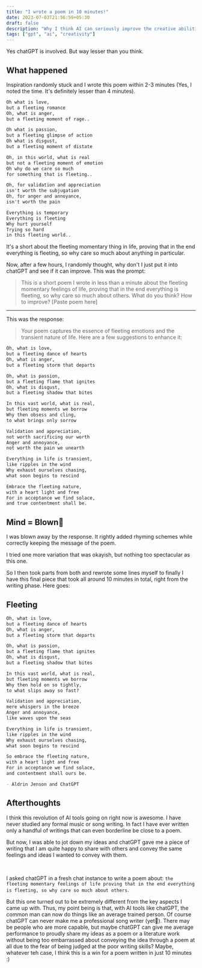 ```yaml
---
title: "I wrote a poem in 10 minutes!"
date: 2023-07-03T21:56:59+05:30
draft: false
description: "Why I think AI can seriously improve the creative abilities of us regular humans!"
tags: ["gpt", "ai", "creativity"]
---
```


Yes chatGPT is involved. But way lesser than you think.

## What happened

Inspiration randomly stuck and I wrote this poem within 2-3 minutes (Yes, I noted the time. It's definitely lesser than 4 minutes).

```md
Oh what is love,
but a fleeting romance
Oh, what is anger,
but a fleeting moment of rage..

Oh what is passion,
but a fleeting glimpse of action
Oh what is disgust,
but a fleeting moment of distate

Oh, in this world, what is real
but not a fleeting moment of emotion
Oh why do we care so much
for something that is fleeting..

Oh, for validation and appreciation
isn't worth the subjugation
Oh, for anger and annoyance,
isn't worth the pain

Everything is temporary
Everything is fleeting
Why hurt yourself
Trying so hard
in this fleeting world..
```

It's a short about the fleeting momentary thing in life, proving that in the end everything is fleeting, so why care so much about anything in particular.

Now, after a few hours, I randomly thought, why don't I just put it into chatGPT and see if it can improve. This was the prompt:

> This is a short poem I wrote in less than a minute about the fleeting momentary feelings of life, proving that in the end everything is fleeting, so why care so much about others. What do you think? How to improve? [Paste poem here]

---

This was the response:

> Your poem captures the essence of fleeting emotions and the transient nature of life. Here are a few suggestions to enhance it:

```md
Oh, what is love,
but a fleeting dance of hearts
Oh, what is anger,
but a fleeting storm that departs

Oh, what is passion,
but a fleeting flame that ignites
Oh, what is disgust,
but a fleeting shadow that bites

In this vast world, what is real,
but fleeting moments we borrow
Why then obsess and cling,
to what brings only sorrow

Validation and appreciation,
not worth sacrificing our worth
Anger and annoyance,
not worth the pain we unearth

Everything in life is transient,
like ripples in the wind
Why exhaust ourselves chasing,
what soon begins to rescind

Embrace the fleeting nature,
with a heart light and free
For in acceptance we find solace,
and true contentment shall be.
```

## Mind = Blown🤯

I was blown away by the response. It rightly added rhyming schemes while correctly keeping the message of the poem.

I tried one more variation that was okayish, but nothing too spectacular as this one.

So I then took parts from both and rewrote some lines myself to finally I have this final piece that took all around 10 minutes in total, right from the writing phase. Here goes:

## Fleeting

```md
Oh, what is love,
but a fleeting dance of hearts
Oh, what is anger,
but a fleeting storm that departs

Oh, what is passion,
but a fleeting flame that ignites
Oh, what is disgust,
but a fleeting shadow that bites

In this vast world, what is real,
but fleeting moments we borrow
Why then hold on so tightly,
to what slips away so fast?

Validation and appreciation,
mere whispers in the breeze
Anger and annoyance,
like waves upon the seas

Everything in life is transient,
like ripples in the wind
Why exhaust ourselves chasing,
what soon begins to rescind

So embrace the fleeting nature,
with a heart light and free
For in acceptance we find solace,
and contentment shall ours be.

- Aldrin Jenson and ChatGPT
```

## Afterthoughts

I think this revolution of AI tools going on right now is awesome. I have never studied any formal music or song writing. In fact I have ever written only a handful of writings that can even borderline be close to a poem.

But now, I was able to jot down my ideas and chatGPT gave me a piece of writing that I am quite happy to share with others and convey the same feelings and ideas I wanted to convey with them.

<br/>

I asked chatGPT in a fresh chat instance to write a poem about: `the fleeting momentary feelings of life proving that in the end everything is fleeting, so why care so much about others`.

But this one turned out to be extremely different from the key aspects I came up with. Thus, my point being is that, with AI tools like chatGPT, the common man can now do things like an average trained person. Of course chatGPT can never make me a professional song writer (yet🤞). There may be people who are more capable, but maybe chatGPT can give me average performance to proudly share my ideas as a poem or a literature work without being too embarrassed about conveying the idea through a poem at all due to the fear of being judged at the poor writing skills? Maybe, whatever teh case, I think this is a win for a poem written in just 10 minutes :)
